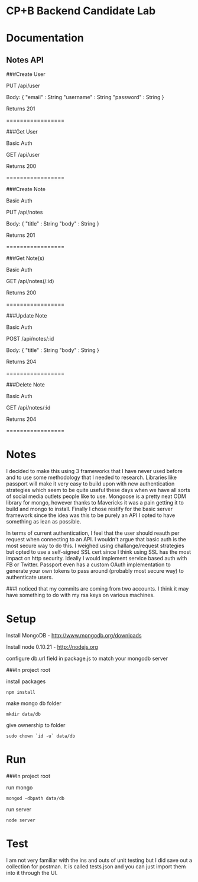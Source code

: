 # CP+B Backend Candidate Lab

# Documentation

## Notes API


###Create User

PUT /api/user

Body:
{
    "email" : String
    "username" : String
    "password" : String
}

Returns 201

=================

###Get User

Basic Auth

GET /api/user

Returns 200

=================

###Create Note

Basic Auth

PUT /api/notes

Body:
{
    "title" : String
    "body" : String
}

Returns 201

=================

###Get Note(s)

Basic Auth

GET /api/notes(/:id)

Returns 200

=================

###Update Note

Basic Auth

POST /api/notes/:id

Body:
{
    "title" : String
    "body" : String
}

Returns 204

=================

###Delete Note

Basic Auth

GET /api/notes/:id

Returns 204

=================


# Notes

I decided to make this using 3 frameworks that I have never used before and to use some methodology that I needed to research. Libraries like passport will make it very easy to build upon with new authentication strategies which seem to be quite useful these days when we have all sorts of social media outlets people like to use. Mongoose is a pretty neat ODM library for mongo, however thanks to Mavericks it was a pain getting it to build and mongo to install. Finally I chose restify for the basic server framework since the idea was this to be purely an API I opted to have something as lean as possible.

In terms of current authentication, I feel that the user should reauth per request when connecting to an API. I wouldn't argue that basic auth is the most secure way to do this. I weighed using challange/request strategies but opted to use a self-signed SSL cert since I think using SSL has the most impact on http security. Ideally I would implement service based auth with FB or Twitter. Passport even has a custom OAuth implementation to generate your own tokens to pass around (probably most secure way) to authenticate users.

###I noticed that my commits are coming from two accounts. I think it may have something to do with my rsa keys on various machines. 


# Setup

Install MongoDB - http://www.mongodb.org/downloads

Install node 0.10.21 - http://nodejs.org

configure db.url field in package.js to match your mongodb server


###In project root 

install packages

    npm install

make mongo db folder

    mkdir data/db

give ownership to folder

    sudo chown `id -u` data/db




# Run 

###In project root 

run mongo
    
    mongod -dbpath data/db

run server
    
    node server





# Test

I am not very familiar with the ins and outs of unit testing but I did save out a collection for postman. It is called tests.json and you can just import them into it through the UI.



